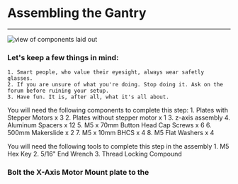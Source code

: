 # Assembling the Gantry
***
![view of components laid out]()

### Let's keep a few things in mind:
	1. Smart people, who value their eyesight, always wear safetly glasses.
	2. If you are unsure of what you're doing. Stop doing it. Ask on the forum before ruining your setup.
	3. Have fun. It is, after all, what it's all about. 


You will need the following components to complete this step:
	1. Plates with Stepper Motors x 3
	2. Plates without stepper motor x 1
	3. z-axis assembly
	4. Aluminum Spacers x 12
	5. M5 x 70mm Button Head Cap Screws x 6
	6. 500mm Makerslide x 2
	7. M5 x 10mm BHCS x 4
	8. M5 Flat Washers x 4

You will need the following tools to complete this step in the assembly
	1. M5 Hex Key
	2. 5/16" End Wrench
	3. Thread Locking Compound

### Bolt the X-Axis Motor Mount plate to the 

